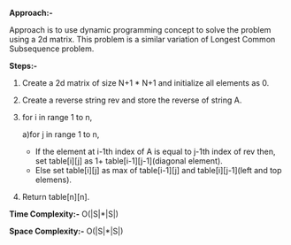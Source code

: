 **Approach:-**

Approach is to use dynamic programming concept to solve the problem using a 2d matrix.
This problem is a similar variation of Longest Common Subsequence problem.

**Steps:-**
1. Create a 2d matrix of size N+1 * N+1 and initialize all elements as 0.
2. Create a reverse string rev and store the reverse of string A.
2. for i in range 1 to n,

    a)for j in range 1 to n,
     - If the element at i-1th index of A is equal to j-1th index of rev then, set table[i][j] as 1+ table[i-1][j-1](diagonal element).
     - Else set table[i][j] as max of table[i-1][j] and table[i][j-1](left and top elemens).
3. Return table[n][n].

**Time Complexity:-** O(|S|*|S|)

**Space Complexity:-** O(|S|*|S|)
